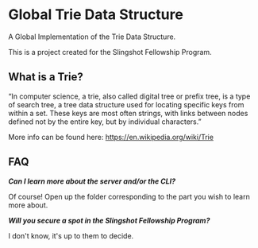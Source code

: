 # Global Trie Data Structure
A Global Implementation of the Trie Data Structure.

This is a project created for the Slingshot Fellowship Program.

## What is a Trie?
“In computer science, a trie, also called digital tree or prefix tree, is a type of search tree, a tree data structure used for locating specific keys from within a set. These keys are most often strings, with links between nodes defined not by the entire key, but by individual characters.”

More info can be found here: https://en.wikipedia.org/wiki/Trie

## FAQ

***Can I learn more about the server and/or the CLI?***

Of course! Open up the folder corresponding to the part you wish to learn more about.

***Will you secure a spot in the Slingshot Fellowship Program?***

I don't know, it's up to them to decide.
